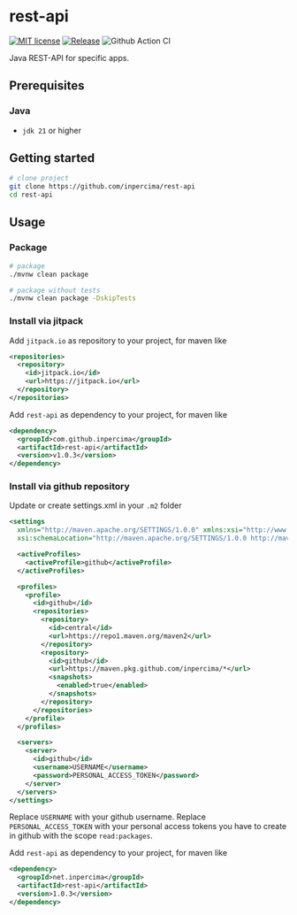# rest-api

[![MIT license](https://img.shields.io/badge/license-MIT-blue.svg)](./LICENSE.md)
[![Release](https://jitpack.io/v/inpercima/rest-api.svg)](https://jitpack.io/#inpercima/rest-api)
![Github Action CI](https://github.com/inpercima/rest-api/workflows/CI/badge.svg)

Java REST-API for specific apps.

## Prerequisites

### Java

* `jdk 21` or higher

## Getting started

```bash
# clone project
git clone https://github.com/inpercima/rest-api
cd rest-api
```

## Usage

### Package

```bash
# package
./mvnw clean package

# package without tests
./mvnw clean package -DskipTests
```

### Install via jitpack

Add `jitpack.io` as repository to your project, for maven like

```xml
<repositories>
  <repository>
    <id>jitpack.io</id>
    <url>https://jitpack.io</url>
  </repository>
</repositories>
```

Add `rest-api` as dependency to your project, for maven like

```xml
<dependency>
  <groupId>com.github.inpercima</groupId>
  <artifactId>rest-api</artifactId>
  <version>v1.0.3</version>
</dependency>
```

### Install via github repository

Update or create settings.xml in your `.m2` folder

```xml
<settings
  xmlns="http://maven.apache.org/SETTINGS/1.0.0" xmlns:xsi="http://www.w3.org/2001/XMLSchema-instance"
  xsi:schemaLocation="http://maven.apache.org/SETTINGS/1.0.0 http://maven.apache.org/xsd/settings-1.0.0.xsd">

  <activeProfiles>
    <activeProfile>github</activeProfile>
  </activeProfiles>

  <profiles>
    <profile>
      <id>github</id>
      <repositories>
        <repository>
          <id>central</id>
          <url>https://repo1.maven.org/maven2</url>
        </repository>
        <repository>
          <id>github</id>
          <url>https://maven.pkg.github.com/inpercima/*</url>
          <snapshots>
            <enabled>true</enabled>
          </snapshots>
        </repository>
      </repositories>
    </profile>
  </profiles>

  <servers>
    <server>
      <id>github</id>
      <username>USERNAME</username>
      <password>PERSONAL_ACCESS_TOKEN</password>
    </server>
  </servers>
</settings>
```

Replace `USERNAME` with your github username.
Replace `PERSONAL_ACCESS_TOKEN` with your personal access tokens you have to create in github with the scope `read:packages`.

Add `rest-api` as dependency to your project, for maven like

```xml
<dependency>
  <groupId>net.inpercima</groupId>
  <artifactId>rest-api</artifactId>
  <version>1.0.3</version>
</dependency>
```

